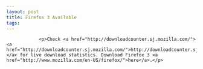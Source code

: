 ```yaml
---
layout: post
title: Firefox 3 Available
tags:
---
```



                <p>Check <a href="http://downloadcounter.sj.mozilla.com/"><a href="http://downloadcounter.sj.mozilla.com/">http://downloadcounter.sj.mozilla.com/</a></a> for live download statistics. Download Firefox 3 <a href="http://www.mozilla.com/en-US/firefox/">here</a>.</p>

